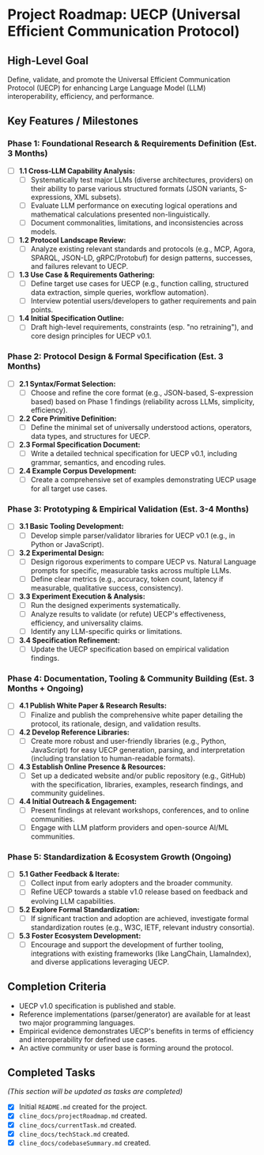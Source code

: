 # Project Roadmap: UECP (Universal Efficient Communication Protocol)

## High-Level Goal
Define, validate, and promote the Universal Efficient Communication Protocol (UECP) for enhancing Large Language Model (LLM) interoperability, efficiency, and performance.

## Key Features / Milestones

### Phase 1: Foundational Research & Requirements Definition (Est. 3 Months)
- [ ] **1.1 Cross-LLM Capability Analysis:**
    - [ ] Systematically test major LLMs (diverse architectures, providers) on their ability to parse various structured formats (JSON variants, S-expressions, XML subsets).
    - [ ] Evaluate LLM performance on executing logical operations and mathematical calculations presented non-linguistically.
    - [ ] Document commonalities, limitations, and inconsistencies across models.
- [ ] **1.2 Protocol Landscape Review:**
    - [ ] Analyze existing relevant standards and protocols (e.g., MCP, Agora, SPARQL, JSON-LD, gRPC/Protobuf) for design patterns, successes, and failures relevant to UECP.
- [ ] **1.3 Use Case & Requirements Gathering:**
    - [ ] Define target use cases for UECP (e.g., function calling, structured data extraction, simple queries, workflow automation).
    - [ ] Interview potential users/developers to gather requirements and pain points.
- [ ] **1.4 Initial Specification Outline:**
    - [ ] Draft high-level requirements, constraints (esp. "no retraining"), and core design principles for UECP v0.1.

### Phase 2: Protocol Design & Formal Specification (Est. 3 Months)
- [ ] **2.1 Syntax/Format Selection:**
    - [ ] Choose and refine the core format (e.g., JSON-based, S-expression based) based on Phase 1 findings (reliability across LLMs, simplicity, efficiency).
- [ ] **2.2 Core Primitive Definition:**
    - [ ] Define the minimal set of universally understood actions, operators, data types, and structures for UECP.
- [ ] **2.3 Formal Specification Document:**
    - [ ] Write a detailed technical specification for UECP v0.1, including grammar, semantics, and encoding rules.
- [ ] **2.4 Example Corpus Development:**
    - [ ] Create a comprehensive set of examples demonstrating UECP usage for all target use cases.

### Phase 3: Prototyping & Empirical Validation (Est. 3-4 Months)
- [ ] **3.1 Basic Tooling Development:**
    - [ ] Develop simple parser/validator libraries for UECP v0.1 (e.g., in Python or JavaScript).
- [ ] **3.2 Experimental Design:**
    - [ ] Design rigorous experiments to compare UECP vs. Natural Language prompts for specific, measurable tasks across multiple LLMs.
    - [ ] Define clear metrics (e.g., accuracy, token count, latency if measurable, qualitative success, consistency).
- [ ] **3.3 Experiment Execution & Analysis:**
    - [ ] Run the designed experiments systematically.
    - [ ] Analyze results to validate (or refute) UECP's effectiveness, efficiency, and universality claims.
    - [ ] Identify any LLM-specific quirks or limitations.
- [ ] **3.4 Specification Refinement:**
    - [ ] Update the UECP specification based on empirical validation findings.

### Phase 4: Documentation, Tooling & Community Building (Est. 3 Months + Ongoing)
- [ ] **4.1 Publish White Paper & Research Results:**
    - [ ] Finalize and publish the comprehensive white paper detailing the protocol, its rationale, design, and validation results.
- [ ] **4.2 Develop Reference Libraries:**
    - [ ] Create more robust and user-friendly libraries (e.g., Python, JavaScript) for easy UECP generation, parsing, and interpretation (including translation to human-readable formats).
- [ ] **4.3 Establish Online Presence & Resources:**
    - [ ] Set up a dedicated website and/or public repository (e.g., GitHub) with the specification, libraries, examples, research findings, and community guidelines.
- [ ] **4.4 Initial Outreach & Engagement:**
    - [ ] Present findings at relevant workshops, conferences, and to online communities.
    - [ ] Engage with LLM platform providers and open-source AI/ML communities.

### Phase 5: Standardization & Ecosystem Growth (Ongoing)
- [ ] **5.1 Gather Feedback & Iterate:**
    - [ ] Collect input from early adopters and the broader community.
    - [ ] Refine UECP towards a stable v1.0 release based on feedback and evolving LLM capabilities.
- [ ] **5.2 Explore Formal Standardization:**
    - [ ] If significant traction and adoption are achieved, investigate formal standardization routes (e.g., W3C, IETF, relevant industry consortia).
- [ ] **5.3 Foster Ecosystem Development:**
    - [ ] Encourage and support the development of further tooling, integrations with existing frameworks (like LangChain, LlamaIndex), and diverse applications leveraging UECP.

## Completion Criteria
*   UECP v1.0 specification is published and stable.
*   Reference implementations (parser/generator) are available for at least two major programming languages.
*   Empirical evidence demonstrates UECP's benefits in terms of efficiency and interoperability for defined use cases.
*   An active community or user base is forming around the protocol.

## Completed Tasks
*(This section will be updated as tasks are completed)*
- [x] Initial `README.md` created for the project.
- [x] `cline_docs/projectRoadmap.md` created.
- [x] `cline_docs/currentTask.md` created.
- [x] `cline_docs/techStack.md` created.
- [x] `cline_docs/codebaseSummary.md` created.
